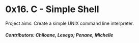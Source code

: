 # 0x16. C - Simple Shell

Project aims: Create a simple UNIX command line interpreter. 

##### Contributors: Chiloane, Lesego; Penane, Michelle
